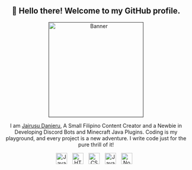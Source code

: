 <h2 align="center">
👋 Hello there! Welcome to my GitHub profile.
</h2>

<p align="center">
<a href=""><img src="https://avatars.githubusercontent.com/u/93384722?v=4" alt="Banner" width="256px"> </a>
</p>

<p align="center">
I am <a href="https://github.com/jairusudanieru">Jairusu Danieru</a>, A Small Filipino Content Creator and a Newbie in Developing Discord Bots and Minecraft Java Plugins. Coding is my playground, and every project is a new adventure. I write code just for the pure thrill of it!
</p>

<p align="center">
<img align="center" alt="Java" width="30px" style="padding-right:10px;" src="https://cdn.jsdelivr.net/gh/devicons/devicon/icons/java/java-original.svg"/> 
<img align="center" alt="HTML" width="30px" style="padding-right:10px;" src="https://cdn.jsdelivr.net/gh/devicons/devicon/icons/html5/html5-plain.svg" /> 
<img align="center" alt="CSS" width="30px" style="padding-right:10px;" src="https://cdn.jsdelivr.net/gh/devicons/devicon/icons/css3/css3-plain.svg" />
<img align="center" alt="JavaScript" width="30px" style="padding-right:10px;" src="https://cdn.jsdelivr.net/gh/devicons/devicon/icons/javascript/javascript-plain.svg" />
<img align="center" alt="NodeJS" width="30px" style="padding-right:10px;" src="https://cdn.jsdelivr.net/gh/devicons/devicon/icons/nodejs/nodejs-original.svg" />
</p>

